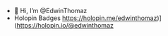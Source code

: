- 👋 Hi, I’m @EdwinThomaz
- Holopin Badges https://holopin.me/edwinthomaz)](https://holopin.io/@edwinthomaz

<!---
EdwinThomaz/EdwinThomaz is a ✨ special ✨ repository because its `README.md` (this file) appears on your GitHub profile.
You can click the Preview link to take a look at your changes.
--->
